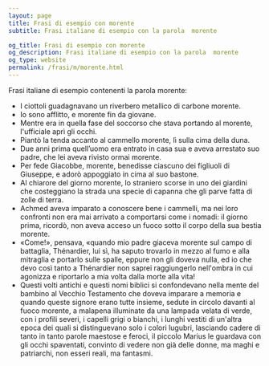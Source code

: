 ```yaml
---
layout: page
title: Frasi di esempio con morente 
subtitle: Frasi italiane di esempio con la parola  morente

og_title: Frasi di esempio con morente 
og_description: Frasi italiane di esempio con la parola  morente
og_type: website
permalink: /frasi/m/morente.html
---
```


Frasi italiane di esempio contenenti la parola morente:


- I ciottoli guadagnavano un riverbero metallico di carbone morente.
- Io sono afflitto, e morente fin da giovane.
- Mentre era in quella fase del soccorso che stava portando al morente, l'ufficiale aprì gli occhi.
- Piantò la tenda accanto al cammello morente, lì sulla cima della duna.
- Due anni prima quell’uomo era entrato in casa sua e aveva arrestato suo padre, che lei aveva rivisto ormai morente.
- Per fede Giacobbe, morente, benedisse ciascuno dei figliuoli di Giuseppe, e adorò appoggiato in cima al suo bastone.
- Al chiarore del giorno morente, lo straniero scorse in uno dei giardini che costeggiano la strada una specie di capanna che gli parve fatta di zolle di terra.
- Achmed aveva imparato a conoscere bene i cammelli, ma nei loro confronti non era mai arrivato a comportarsi come i nomadi: il giorno prima, ricordò, non aveva acceso un fuoco sotto il corpo della sua bestia morente.
- «Come!», pensava, «quando mio padre giaceva morente sul campo di battaglia, Thénardier, lui sì, ha saputo trovarlo in mezzo al fumo e alla mitraglia e portarlo sulle spalle, eppure non gli doveva nulla, ed io che devo così tanto a Thénardier non saprei raggiungerlo nell'ombra in cui agonizza e riportarlo a mia volta dalla morte alla vita!
- Questi volti antichi e questi nomi biblici si confondevano nella mente del bambino al Vecchio Testamento che doveva imparare a memoria e quando queste signore erano tutte insieme, sedute in circolo davanti al fuoco morente, a malapena illuminate da una lampada velata di verde, con i profili severi, i capelli grigi o bianchi, i lunghi vestiti di un'altra epoca dei quali si distinguevano solo i colori lugubri, lasciando cadere di tanto in tanto parole maestose e feroci, il piccolo Marius le guardava con gli occhi spaventati, convinto di vedere non già delle donne, ma maghi e patriarchi, non esseri reali, ma fantasmi.
